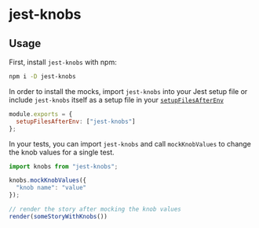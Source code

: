 # jest-knobs

## Usage

First, install `jest-knobs` with npm:

```sh
npm i -D jest-knobs
``` 

In order to install the mocks, import `jest-knobs` into your Jest setup file or include `jest-knobs` itself as a setup
file in your [`setupFilesAfterEnv`](https://jestjs.io/docs/en/configuration.html#setupfilesafterenv-array)

```js
module.exports = {
  setupFilesAfterEnv: ["jest-knobs"]
};
```

In your tests, you can import `jest-knobs` and call `mockKnobValues` to change the knob values for a single test.

```js 
import knobs from "jest-knobs";

knobs.mockKnobValues({
  "knob name": "value"
});

// render the story after mocking the knob values
render(someStoryWithKnobs())
```
